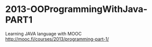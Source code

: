 # 2013-OOProgrammingWithJava-PART1
Learning JAVA language with MOOC
http://mooc.fi/courses/2013/programming-part-1/
